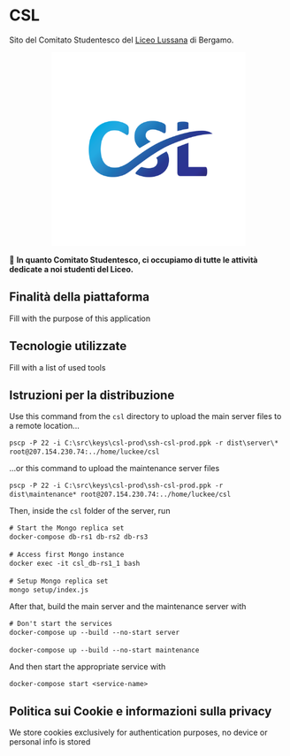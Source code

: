 # CSL

Sito del Comitato Studentesco del [Liceo Lussana](https://liceolussana.edu.it) di Bergamo.

<p align="center"><img src="./apps/client/src/assets/img/logo.png" width="350"></p>

🔎 **In quanto Comitato Studentesco, ci occupiamo di tutte le attività dedicate a noi studenti del Liceo.**

## Finalità della piattaforma

Fill with the purpose of this application

## Tecnologie utilizzate

Fill with a list of used tools

## Istruzioni per la distribuzione

Use this command from the `csl` directory to upload the main server files to a remote location...

```
pscp -P 22 -i C:\src\keys\csl-prod\ssh-csl-prod.ppk -r dist\server\* root@207.154.230.74:../home/luckee/csl
```

...or this command to upload the maintenance server files
```
pscp -P 22 -i C:\src\keys\csl-prod\ssh-csl-prod.ppk -r dist\maintenance* root@207.154.230.74:../home/luckee/csl
```

Then, inside the `csl` folder of the server, run
```
# Start the Mongo replica set
docker-compose db-rs1 db-rs2 db-rs3

# Access first Mongo instance
docker exec -it csl_db-rs1_1 bash

# Setup Mongo replica set
mongo setup/index.js
```

After that, build the main server and the maintenance server with
```
# Don't start the services
docker-compose up --build --no-start server

docker-compose up --build --no-start maintenance
```

And then start the appropriate service with
```
docker-compose start <service-name>
```
## Politica sui Cookie e informazioni sulla privacy

We store cookies exclusively for authentication purposes, no device or personal info is stored